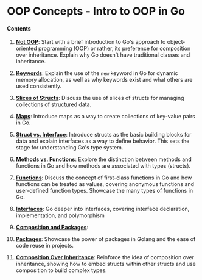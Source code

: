 # OOP Concepts - Intro to OOP in Go
#### Contents

1. **[Not OOP](01-not_oop.md)**: Start with a brief introduction to Go's approach to object-oriented programming (OOP) or rather, its preference for composition over inheritance. Explain why Go doesn't have traditional classes and inheritance.

2. **[Keywords](02-new_keyword.md)**: Explain the use of the `new` keyword in Go for dynamic memory allocation, as well as why keywords exist and what others are used consistently. 

3. **[Slices of Structs](03-slices_of_structs.md)**: Discuss the use of slices of structs for managing collections of structured data.

4. **[Maps](04-maps.md)**: Introduce maps as a way to create collections of key-value pairs in Go.

5. **[Struct vs. Interface](05-struct_vs_interface.md)**: Introduce structs as the basic building blocks for data and explain interfaces as a way to define behavior. This sets the stage for understanding Go's type system.

6. **[Methods vs. Functions](06-methods_vs_functions.md)**: Explore the distinction between methods and functions in Go and how methods are associated with types (structs).

7. **[Functions](07-functions.md)**: Discuss the concept of first-class functions in Go and how functions can be treated as values, covering anonymous functions and user-defined function types. Showcase the many types of functions in Go. 

8. **[Interfaces](08-interfaces.md)**: Go deeper into interfaces, covering interface declaration, implementation, and polymorphism

9. **[Composition and Packages](09-composition_and_packages.md)**: 

10. **[Packages](10-packages_in_depth.md)**: Showcase the power of packages in Golang and the ease of code reuse in projects. 
   
11. **[Composition Over Inheritance](11-comp_over_inherit.md)**: Reinforce the idea of composition over inheritance, showing how to embed structs within other structs and use composition to build complex types.
